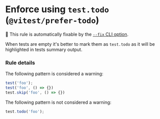 # Enforce using `test.todo` (`@vitest/prefer-todo`)

🔧 This rule is automatically fixable by the [`--fix` CLI option](https://eslint.org/docs/latest/user-guide/command-line-interface#--fix).

<!-- end auto-generated rule header -->

When tests are empty it's better to mark them as `test.todo` as it will be highlighted in tests summary output.

### Rule details

The following pattern is considered a warning:

```js
test('foo');
test('foo', () => {})
test.skip('foo', () => {})
```

The following pattern is not considered a warning:

```js
test.todo('foo');
```
